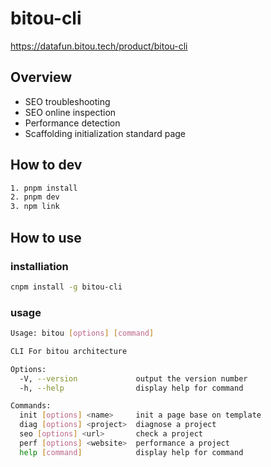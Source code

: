 # bitou-cli

https://datafun.bitou.tech/product/bitou-cli

## Overview

- SEO troubleshooting
- SEO online inspection
- Performance detection
- Scaffolding initialization standard page

## How to dev

```bash
1. pnpm install
2. pnpm dev
3. npm link
```

## How to use

### installiation

```bash
cnpm install -g bitou-cli
```

### usage

```bash
Usage: bitou [options] [command]

CLI For bitou architecture

Options:
  -V, --version             output the version number
  -h, --help                display help for command

Commands:
  init [options] <name>     init a page base on template
  diag [options] <project>  diagnose a project
  seo [options] <url>       check a project
  perf [options] <website>  performance a project
  help [command]            display help for command

```
